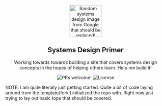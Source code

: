 <p align="center">
  <img src="https://miro.medium.com/max/2000/1*UXYdhUocJfSHSdV3vRn8OQ.png" alt="Random systems design image from Google that should be replaced!" width="100">
</p>

<h2 align="center">
  Systems Design Primer
</h2>

<p align="center">
  Working towards towards building a site that covers systems design concepts in the hopes of helping others learn. Help me build it!
</p>

<p align="center">
  <img src="https://img.shields.io/badge/PRs-Welcome!-yellowgreen" alt="PRs welcome!" />

  <img alt="License" src="https://img.shields.io/badge/license-MIT-yellowgreen">
</p>

NOTE: I am quite literally just getting started. Quite a bit of code laying around from the template/fork I initialized the repo with. Right now just trying to lay out basic tops that should be covered.


